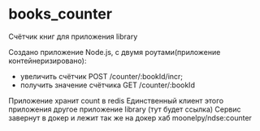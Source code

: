 # books_counter

Счётчик книг для приложения library

Создано приложение Node.js, c двумя роутами(приложение контейнеризировано):

- увеличить счётчик POST /counter/:bookId/incr;
- получить значение счётчика GET /counter/:bookId

Приложение хранит count в redis
Единственный клиент этого приложения другое приложение library (тут будет ссылка)
Сервис завернут в докер и лежит так же на докер хаб moonelpy/ndse:counter